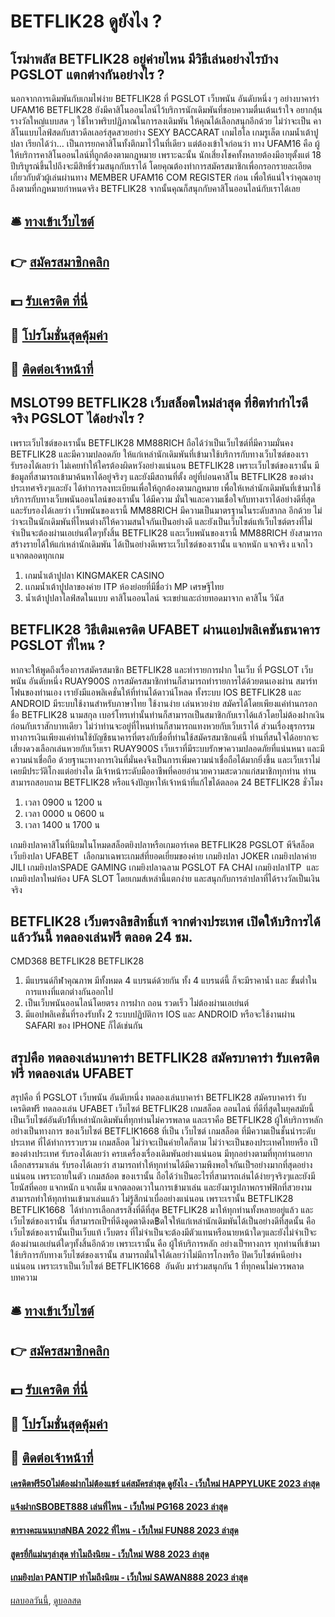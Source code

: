 # BETFLIK28 ดูยังไง ?
## โรม่าพลัส BETFLIK28 อยู่ค่ายไหน มีวิธีเล่นอย่างไรบ้าง PGSLOT แตกต่างกันอย่างไร ?
นอกจากการเดิมพันกับเกมไพ่ง่าย BETFLIK28 ที่ PGSLOT เว็บพนัน อันดับหนึ่ง ๆ อย่างบาคาร่า UFAM16 BETFLIK28 ยังมีคาสิโนออนไลน์ไว้บริการนักเดิมพันที่ชอบความตื่นเต้นเร้าใจ อยากลุ้นรางวัลใหญ่แบบสด ๆ ใช้ไหวพริบปฏิภาณในการลงเดิมพัน ให้คุณได้เลือกสนุกอีกด้วย ไม่ว่าจะเป็น คาสิโนแบบไลฟ์สดกับสาวดีลเลอร์สุดสวยอย่าง SEXY BACCARAT เกมไฮโล เกมรูเล็ต เกมน้ำเต้าปูปลา เรียกได้ว่า… เป็นการยกคาสิโนทั้งตึกมาไว้ในที่เดียว
แต่ต้องเข้าใจก่อนว่า ทาง UFAM16 คือ ผู้ให้บริการคาสิโนออนไลน์ที่ถูกต้องตามกฎหมาย เพราะฉะนั้น นักเสี่ยงโชคทั้งหลายต้องมีอายุตั้งแต่ 18 ปีบริบูรณ์ขึ้นไปถึงจะมีสิทธิ์ร่วมสนุกกับเราได้ โดยคุณต้องทำการสมัครสมาชิกเพื่อกรอกรายละเอียดเกี่ยวกับตัวผู้เล่นผ่านทาง MEMBER UFAM16 COM REGISTER ก่อน เพื่อให้แน่ใจว่าคุณอายุถึงตามที่กฎหมายกำหนดจริง BETFLIK28 จากนั้นคุณก็สนุกกับคาสิโนออนไลน์กับเราได้เลย

## 🛎 [ทางเข้าเว็บไซต์](https://bit.ly/3SdLNi2)
## 👉 [สมัครสมาชิกคลิก](https://bit.ly/3SdLNi2)
## 💵 [รับเครดิต ที่นี่](https://bit.ly/3dyRKHj)
## 👑 [โปรโมชั่นสุดคุ้มค่า](https://bit.ly/3dyRKHj)
## 📱 [ติดต่อเจ้าหน้าที่](https://bit.ly/3dyRKHj)

## MSLOT99 BETFLIK28 เว็บสล็อตใหม่ล่าสุด ที่ฮิตทำกำไรดีจริง PGSLOT ได้อย่างไร ?
เพราะเว็บไซต์ของเรานั้น BETFLIK28 MM88RICH ถือได้ว่าเป็นเว็บไซต์ที่มีความมั่นคง BETFLIK28 และมีความปลอดภัย ให้แก่เหล่านักเดิมพันที่เข้ามาใช้บริการกับทางเว็บไซต์ของเรา รับรองได้เลยว่า ไม่เคยทำให้ใครต้องผิดหวังอย่างแน่นอน BETFLIK28 เพราะเว็บไซต์ของเรานั้น มีข้อมูลที่สามารถเข้ามาค้นหาได้อยู่จริงๆ และยังมีสถานที่ตั้ง อยู่ที่บ่อนคาสิโน BETFLIK28 ของต่างประเทศจริงๆและยัง ได้ทำการลงทะเบียนเพื่อให้ถูกต้องตามกฎหมาย เพื่อให้เหล่านักเดิมพันที่เข้ามาใช้บริการกับทางเว็บพนันออนไลน์ของเรานั้น ได้มีความ มั่นใจและความเชื่อใจกับทางเราได้อย่างดีที่สุด และรับรองได้เลยว่า เว็บพนันของเรานี้ MM88RICH มีความเป็นมาตรฐานในระดับสากล อีกด้วย ไม่ว่าจะเป็นนักเดิมพันที่ไหนต่างก็ให้ความสนใจกันเป็นอย่างดี และยังเป็นเว็บไซต์แท้เว็บไซต์ตรงที่ไม่จำเป็นจะต้องผ่านเอเย่นต์ใดๆทั้งสิ้น BETFLIK28 และเว็บพนันของเรานี้ MM88RICH ยังสามารถสร้างรายได้ให้แก่เหล่านักเดิมพัน ได้เป็นอย่างดีเพราะเว็บไซต์ของเรานั้น แจกหนัก แจกจริง แจกไว แจกตลอดทุกเกม
1. เกมน้ำเต้าปูปลา KINGMAKER CASINO
2. เเกมน้ำเต้าปูปลาของค่าย ITP ห้องย่อยที่มีชื่อว่า MP เศรษฐีไทย
3. น้ำเต้าปูปลาไลฟ์สดในแบบ คาสิโนออนไลน์ จะเขย่าและถ่ายทอดมาจาก คาสิโน วีนัส

## BETFLIK28 วิธีเติมเครดิต UFABET ผ่านแอปพลิเคชันธนาคาร PGSLOT ที่ไหน ?
หากจะให้พูดถึงเรื่องการสมัครสมาชิก BETFLIK28 และทำรายการฝาก ในเว็บ ที่ PGSLOT เว็บพนัน อันดับหนึ่ง RUAY900S การสมัครสมาชิกท่านก็สามารถทำรายการได้ด้วยตนเองผ่าน สมาร์ทโฟนของท่านเอง เรายังมีแอพลิเคชั่นให้ที่ท่านได้ดาวน์โหลด ทั้งระบบ IOS BETFLIK28 และ ANDROID มีระบบใช้งานสำหรับภาษาไทย ใช้งานง่าย เล่นหวยง่าย สมัครได้โดยเพียงแค่ท่านกรอกชื่อ BETFLIK28 นามสกุล เบอร์โทรเท่านั้นท่านก็สามารถเป็นสมาชิกกับเราได้แล้วโดยไม่ต้องฝากเงินก่อนกับเราสักบาทเดียว ไม่ว่าท่านจะอยู่ที่ไหนท่านก็สามารถแทงหวยกับเว็บเราได้ ส่วนเรื่องธุรกรรมทางการเงินเพียงแค่ท่านใช้บัญชีธนาคารที่ตรงกับชื่อที่ท่านใช้สมัครสมาชิกแค่นี้ ท่านที่สนใจได้อยากจะเสี่ยงดวงเลือกเล่นหวยกับเว็บเรา RUAY900S เว็บเราที่มีระบบรักษาความปลอดภัยที่แน่นหนา และมีความน่าเชื่อถือ ด้วยฐานะทางการเงินที่มั่นคงจึงเป็นการเพิ่มความน่าเชื่อถือได้มากยิ่งขึ้น และเว็บเราไม่เคยมีประวัติโกงแต่อย่างใด มีเจ้าหน้าระดับมืออาชีพที่คอยอำนวยความสะดวกแก่สมาชิกทุกท่าน ท่านสามารถสอบถาม BETFLIK28 หรือแจ้งปัญหาให้เจ้าหน้าที่แก้ไขได้ตลอด 24 BETFLIK28 ชั่วโมง
1. เวลา 0900 น 1200 น
2. เวลา 0000 น 0600 น
3. เวลา 1400 น 1700 น

เกมยิงปลาคาสิโนที่นิยมในโหมดสล็อตยิงปลาหรือเกมอาร์เคด BETFLIK28 PGSLOT พีจีสล็อต เว็บยิงปลา UFABET  เลือกมาเฉพาะเกมส์ที่ยอดเยี่ยมของค่าย เกมยิงปลา JOKER เกมยิงปลาค่าย JILI เกมยิงปลาSPADE GAMING เกมยิงปลาฉลาม PGSLOT FA CHAI เกมยิงปลาITP  และ เกมยิงปลาใหม่ห้อง UFA SLOT โดยเกมส์เหล่านี้แตกง่าย และสนุกกับการล่าปลาที่ได้รางวัลเป็นเงินจริง

## BETFLIK28 เว็บตรงลิขสิทธิ์แท้ จากต่างประเทศ เปิดให้บริการได้แล้ววันนี้ ทดลองเล่นฟรี ตลอด 24 ชม.
CMD368 BETFLIK28 BETFLIK28
1. มีแบรนด์กีฬาคุณภาพ มีทั้งหมด 4 แบรนด์ด้วยกัน ทั้ง 4 แบรนด์นี้ ก็จะมีราคาน้ำ และ ขั้นต่ำในการแทงที่แตกต่างกันออกไป
2. เป็นเว็บพนันออนไลน์โดยตรง การฝาก ถอน รวดเร็ว ไม่ต้องผ่านเอเย่นต์
3. มีแอปพลิเคชั่นที่รองรับทั้ง 2 ระบบปฏิบัติการ IOS และ ANDROID หรือจะใช้งานผ่าน SAFARI ของ IPHONE ก็ได้เช่นกัน

## สรุปคือ ทดลองเล่นบาคาร่า BETFLIK28 สมัครบาคาร่า รับเครดิตฟรี ทดลองเล่น UFABET
สรุปคือ ที่ PGSLOT เว็บพนัน อันดับหนึ่ง ทดลองเล่นบาคาร่า BETFLIK28 สมัครบาคาร่า รับเครดิตฟรี ทดลองเล่น UFABET เว็บไซต์ BETFLIK28 เกมสล็อต ออนไลน์ ที่ดีที่สุดในยุคสมัยนี้เป็นเว็บไซต์อันดับ1ที่เหล่านักเดิมพันที่ทุกท่านไม่ควรพลาด และเราคือ BETFLIK28 ผู้ให้บริการหลักอย่างเป็นทางการ ของเว็บไซต์ BETFLIK1668 ที่เป็น เว็บไซต์ เกมสล็อต ที่มีความเป็นชั้นนำระดับประเทศ ที่ได้ทำการรวบรวม เกมสล็อต ไม่ว่าจะเป็นค่ายใดก็ตาม ไม่ว่าจะเป็นของประเทศไทยหรือ เป็ของต่างประเทศ รับรองได้เลยว่า ครบเครื่องเรื่องเดิมพันอย่างแน่นอน มีทุกอย่างตามที่ทุกท่านอยากเลือกสรรมาเล่น รับรองได้เลยว่า สามารถทำให้ทุกท่านได้มีความพึงพอใจกันเป็ฯอย่างมากที่สุดอย่างแน่นอน เพราะถายในตัว เกมสล้อต ของเรานั้น ถือได้ว่าเป็นอะไรที่สามารถเล่นได้ง่ายๆจริงๆและยังมีโยนัสที่คอย แจกหนัก แจกเต็ม แจกตลอดเวาในการเข้ามาเล่น และยังมารูปภาพกราฟฟิกที่สวยงาม สามารถทำให้ทุกท่านเข้ามาเล่นแล้ว ไม่รู้สึกน่าเบื่ออย่างแน่นอน เพราะเรานั้น BETFLIK28 BETFLIK1668  ได้ทำการเลือกสรรสิ่งที่ดีที่สุด BETFLIK28 มาให้ทุกท่านทั้งหลายอยู่แล้ว และ เว็บไซต์ของเรานั้น ที่สามารถเป็ฯที่ดึงดูดตาดึงด฿ดใจให้แก่เหล่านักเดิมพันได้เป็นอย่างดีที่สุดนั้น คือเว็บไซต์ของเรานั้นเป็นเว็บแท้ เว็บตรง ที่ไม่จำเป็นจะต้องมีตัวแทนหรือนายหน้าใดๆและยังไม่จำเป็จะต้องผ่านเอเย่นต์ใดๆทั้งสิ้นอีกด้วย เพราะเรานั้น คือ ผู้ให้บริการหลัก อย่างเป็ฯทางการ ทุกท่านที่เข้ามาใช้บริการกับทางเว็บไซต์ของเรานั้น สามารถมั่นใจได้เลยว่าไม่มีการโกงหรือ ปิดเว็บไซต์หนีอย่างแน่นอน เพราะเราเป็นเว็บไซต์ BETFLIK1668  อันดับ มาร่วมสนุกกัน 1 ที่ทุกคนไม่ควรพลาด
บทความ

## 🛎 [ทางเข้าเว็บไซต์](https://bit.ly/3SdLNi2)
## 👉 [สมัครสมาชิกคลิก](https://bit.ly/3SdLNi2)
## 💵 [รับเครดิต ที่นี่](https://bit.ly/3dyRKHj)
## 👑 [โปรโมชั่นสุดคุ้มค่า](https://bit.ly/3dyRKHj)
## 📱 [ติดต่อเจ้าหน้าที่](https://bit.ly/3dyRKHj)

#### [เครดิตฟรี50ไม่ต้องฝากไม่ต้องแชร์ แค่สมัครล่าสุด ดูยังไง - เว็บใหม่ HAPPYLUKE 2023 ล่าสุด](https://atom.io/themes/เครดิตฟรี50ไม่ต้องฝากไม่ต้องแชร์%20แค่สมัครล่าสุด%20ดูยังไง%20-%20เว็บใหม่%20happyluke%202023%20ล่าสุด)
#### [แจ้งฝากSBOBET888 เล่นที่ไหน - เว็บใหม่ PG168 2023 ล่าสุด](https://atom.io/themes/แจ้งฝากsbobet888%20เล่นที่ไหน%20-%20เว็บใหม่%20pg168%202023%20ล่าสุด)
#### [ตารางคะแนนบาสNBA 2022 ที่ไหน - เว็บใหม่ FUN88 2023 ล่าสุด](https://atom.io/themes/ตารางคะแนนบาสnba%202022%20ที่ไหน%20-%20เว็บใหม่%20fun88%202023%20ล่าสุด)
#### [สูตรยี่กีแม่นๆล่าสุด ทำไมถึงนิยม - เว็บใหม่ W88 2023 ล่าสุด](https://atom.io/themes/สูตรยี่กีแม่นๆล่าสุด%20ทำไมถึงนิยม%20-%20เว็บใหม่%20w88%202023%20ล่าสุด)
#### [เกมยิงปลา PANTIP ทำไมถึงนิยม - เว็บใหม่ SAWAN888 2023 ล่าสุด](https://atom.io/themes/เกมยิงปลา%20pantip%20ทำไมถึงนิยม%20-%20เว็บใหม่%20sawan888%202023%20ล่าสุด)

[ผลบอลวันนี้](https://siamsport.tv "ผลบอลวันนี้"), [ดูบอลสด](https://siamsport.tv/ดูบอลสด "ดูบอลสด")